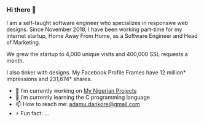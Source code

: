 ### Hi there 👋

I am a self-taught software engineer who specializes in responsive web designs. Since November 2018, I have been working part-time for my internet startup, Home Away From Home, as a Software Engineer and Head of Marketing. 

We grew the startup to 4,000 unique visits and 400,000 SSL requests a month.

I also tinker with designs. My Facebook Profile Frames have 12 million* impressions and 231,674* shares. 

- 🔭 I’m currently working on [My Nigerian Projects](https://mynigerianprojects.com)
- 🌱 I’m currently learning the C programming language
- 📫 How to reach me: adamu.dankore@gmail.com
- ⚡ Fun fact: ...

